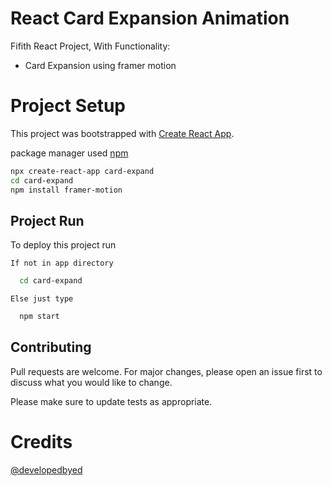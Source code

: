 
# React Card Expansion Animation

Fifith React Project, 
With Functionality: 
- Card Expansion using framer motion

# Project Setup

This project was bootstrapped with [Create React App](https://github.com/facebook/create-react-app).

package manager used [npm](https://www.npmjs.com/)

```bash
npx create-react-app card-expand
cd card-expand
npm install framer-motion

```

## Project Run

To deploy this project run

`If not in app directory `
```bash
  cd card-expand
```
`Else just type`
```bash
  npm start
```

## Contributing

Pull requests are welcome. For major changes, please open an issue first
to discuss what you would like to change.

Please make sure to update tests as appropriate.

# Credits
[@developedbyed](https://youtu.be/W0bEL93tt4k?list=PLDyQo7g0_nsVHmyZZpVJyFn5ojlboVEhE)



